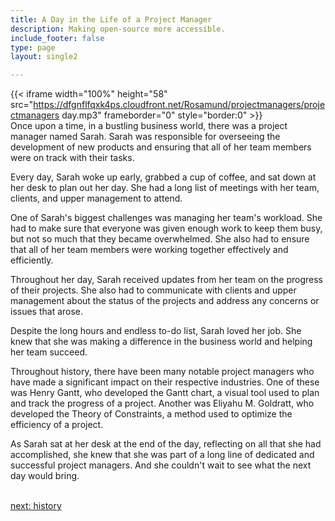 ```yaml
---
title: A Day in the Life of a Project Manager
description: Making open-source more accessible.
include_footer: false
type: page
layout: single2

---
```


{{< iframe width="100%" height="58" src="https://dfgnflfqxk4ps.cloudfront.net/Rosamund/projectmanagers/projectmanagers day.mp3" frameborder="0" style="border:0" >}}<br>
Once upon a time, in a bustling business world, there was a project manager named Sarah. Sarah was responsible for overseeing the development of new products and ensuring that all of her team members were on track with their tasks.

Every day, Sarah woke up early, grabbed a cup of coffee, and sat down at her desk to plan out her day. She had a long list of meetings with her team, clients, and upper management to attend.

One of Sarah's biggest challenges was managing her team's workload. She had to make sure that everyone was given enough work to keep them busy, but not so much that they became overwhelmed. She also had to ensure that all of her team members were working together effectively and efficiently.

Throughout her day, Sarah received updates from her team on the progress of their projects. She also had to communicate with clients and upper management about the status of the projects and address any concerns or issues that arose.

Despite the long hours and endless to-do list, Sarah loved her job. She knew that she was making a difference in the business world and helping her team succeed.

Throughout history, there have been many notable project managers who have made a significant impact on their respective industries. One of these was Henry Gantt, who developed the Gantt chart, a visual tool used to plan and track the progress of a project. Another was Eliyahu M. Goldratt, who developed the Theory of Constraints, a method used to optimize the efficiency of a project.

As Sarah sat at her desk at the end of the day, reflecting on all that she had accomplished, she knew that she was part of a long line of dedicated and successful project managers. And she couldn't wait to see what the next day would bring.

<br>
<a href="https://workdojos.com/projectmanagers/history">next: history</a>
<br>
</p>